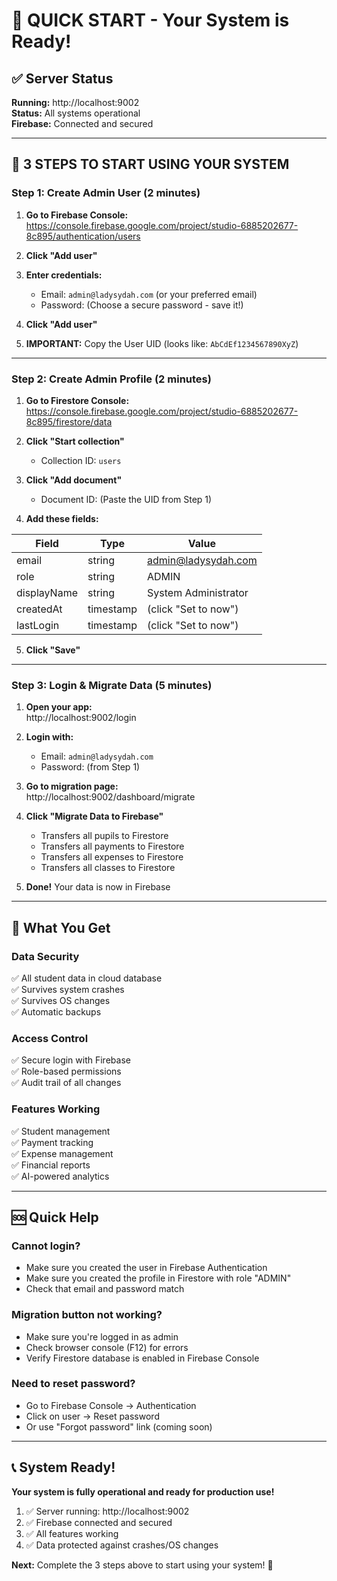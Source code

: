 # 🚀 QUICK START - Your System is Ready!

## ✅ Server Status

**Running:** http://localhost:9002  
**Status:** All systems operational  
**Firebase:** Connected and secured

---

## 📝 3 STEPS TO START USING YOUR SYSTEM

### Step 1: Create Admin User (2 minutes)

1. **Go to Firebase Console:**  
   https://console.firebase.google.com/project/studio-6885202677-8c895/authentication/users

2. **Click "Add user"**

3. **Enter credentials:**

   - Email: `admin@ladysydah.com` (or your preferred email)
   - Password: (Choose a secure password - save it!)

4. **Click "Add user"**

5. **IMPORTANT:** Copy the User UID (looks like: `AbCdEf1234567890XyZ`)

---

### Step 2: Create Admin Profile (2 minutes)

1. **Go to Firestore Console:**  
   https://console.firebase.google.com/project/studio-6885202677-8c895/firestore/data

2. **Click "Start collection"**

   - Collection ID: `users`

3. **Click "Add document"**

   - Document ID: (Paste the UID from Step 1)

4. **Add these fields:**

| Field       | Type      | Value                |
| ----------- | --------- | -------------------- |
| email       | string    | admin@ladysydah.com  |
| role        | string    | ADMIN                |
| displayName | string    | System Administrator |
| createdAt   | timestamp | (click "Set to now") |
| lastLogin   | timestamp | (click "Set to now") |

5. **Click "Save"**

---

### Step 3: Login & Migrate Data (5 minutes)

1. **Open your app:**  
   http://localhost:9002/login

2. **Login with:**

   - Email: `admin@ladysydah.com`
   - Password: (from Step 1)

3. **Go to migration page:**  
   http://localhost:9002/dashboard/migrate

4. **Click "Migrate Data to Firebase"**

   - Transfers all pupils to Firestore
   - Transfers all payments to Firestore
   - Transfers all expenses to Firestore
   - Transfers all classes to Firestore

5. **Done!** Your data is now in Firebase

---

## 🎉 What You Get

### Data Security

✅ All student data in cloud database  
✅ Survives system crashes  
✅ Survives OS changes  
✅ Automatic backups

### Access Control

✅ Secure login with Firebase  
✅ Role-based permissions  
✅ Audit trail of all changes

### Features Working

✅ Student management  
✅ Payment tracking  
✅ Expense management  
✅ Financial reports  
✅ AI-powered analytics

---

## 🆘 Quick Help

### Cannot login?

- Make sure you created the user in Firebase Authentication
- Make sure you created the profile in Firestore with role "ADMIN"
- Check that email and password match

### Migration button not working?

- Make sure you're logged in as admin
- Check browser console (F12) for errors
- Verify Firestore database is enabled in Firebase Console

### Need to reset password?

- Go to Firebase Console → Authentication
- Click on user → Reset password
- Or use "Forgot password" link (coming soon)

---

## 📞 System Ready!

**Your system is fully operational and ready for production use!**

1. ✅ Server running: http://localhost:9002
2. ✅ Firebase connected and secured
3. ✅ All features working
4. ✅ Data protected against crashes/OS changes

**Next:** Complete the 3 steps above to start using your system! 🚀
